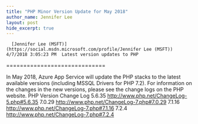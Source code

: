 ```yaml
---
title: "PHP Minor Version Update for May 2018"
author_name: Jennifer Lee 
layout: post
hide_excerpt: true
---
```

      [Jennifer Lee (MSFT)](https://social.msdn.microsoft.com/profile/Jennifer Lee (MSFT))  4/7/2018 3:05:23 PM  Latest version updates to PHP
=============================

 In May 2018, Azure App Service will update the PHP stacks to the latest available versions (including MSSQL Drivers for PHP 7.2). For information on the changes in the new versions, please see the change logs on the PHP website.    PHP Version Change Log   5.6.35 <http://www.php.net/ChangeLog-5.php#5.6.35>   7.0.29 <http://www.php.net/ChangeLog-7.php#7.0.29>   7.1.16 <http://www.php.net/ChangeLog-7.php#7.1.16>   7.2.4 <http://www.php.net/ChangeLog-7.php#7.2.4>        